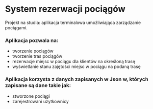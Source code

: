 # System rezerwacji pociągów
Projekt na studia: aplikacja terminalowa umożliwiająca zarządzanie pociągami.

### Aplikacja pozwala na:
- tworzenie pociągów 
- tworzenie tras pociągów
- rezerwacje miejsc w pociągu dla klientów na określoną trasę
- wyświetlanie stanu zajętości miejsc w pociągu na podaną trasę

### Aplikacja korzysta z danych zapisanych w Json w, których zapisane są dane takie jak:
- stworzone pociągi
- zarejestrowani użytkownicy
